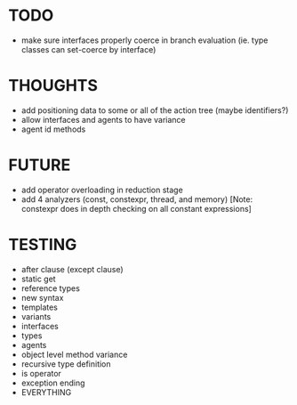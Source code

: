 # TODO

- make sure interfaces properly coerce in branch evaluation (ie. type classes can set-coerce by interface)

# THOUGHTS

- add positioning data to some or all of the action tree (maybe identifiers?)
- allow interfaces and agents to have variance
- agent id methods

# FUTURE

- add operator overloading in reduction stage
- add 4 analyzers (const, constexpr, thread, and memory) [Note: constexpr does in depth checking on all constant expressions]

# TESTING

- after clause (except clause)
- static get
- reference types
- new syntax
- templates
- variants
- interfaces
- types
- agents
- object level method variance
- recursive type definition
- is operator
- exception ending
- EVERYTHING
